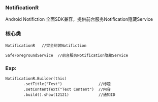 ### NotificationR 

Android Notifiction 全面SDK兼容，提供前台服务Notification隐藏Service

### 核心类

```
NotificationR   //完全封装Notifiction 
```

```
SafeForegroundService  //前台服务Notification隐藏Service
```

### Exp:

```
NotificationR.Builder(this)
        .setTitle("Test")                //标题
        .setContentText("Text Content")  //内容
        .build().show(12121)             //通知ID
```